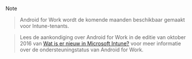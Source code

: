> [!Note]

> Android for Work wordt de komende maanden beschikbaar gemaakt voor Intune-tenants.

> Lees de aankondiging over Android for Work in de editie van oktober 2016 van [Wat is er nieuw in Microsoft Intune?](/intune/whats-new/whats-new-archive#october-2016) voor meer informatie over de ondersteuningstatus van Android for Work.


<!--HONumber=Jan17_HO1-->



